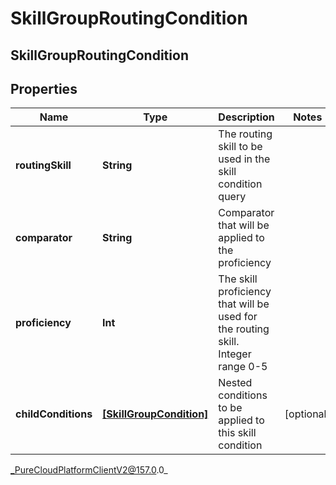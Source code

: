# SkillGroupRoutingCondition

## SkillGroupRoutingCondition

## Properties

|Name | Type | Description | Notes|
|------------ | ------------- | ------------- | -------------|
| **routingSkill** | **String** | The routing skill to be used in the skill condition query | |
| **comparator** | **String** | Comparator that will be applied to the proficiency | |
| **proficiency** | **Int** | The skill proficiency that will be used for the routing skill. Integer range 0-5 | |
| **childConditions** | [**[SkillGroupCondition]**](SkillGroupCondition) | Nested conditions to be applied to this skill condition | [optional] |



_PureCloudPlatformClientV2@157.0.0_
